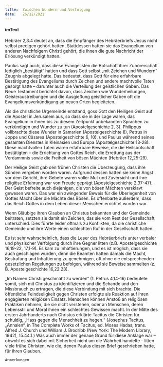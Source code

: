```yaml
---
title:  Zwischen Wundern und Verfolgung
date:   26/12/2021
---
```


#### imText

Hebräer 2,3.4 deutet an, dass die Empfänger des Hebräerbriefs Jesus nicht selbst predigen gehört hatten. Stattdessen hatten sie das Evangelium von anderen Nachfolgern Christi gehört, die ihnen die gute Nachricht der Erlösung verkündigt hatten.

Paulus sagt auch, dass diese Evangelisten die Botschaft ihrer Zuhörerschaft lediglich „bestätigt“ hatten und dass Gott selbst „mit Zeichen und Wundern“ Zeugnis abgelegt hatte. Das bedeutet, dass Gott für eine erfahrbare Bestätigung des Evangeliums durch Zeichen und andere machtvolle Taten gesorgt hatte – darunter auch die Verteilung der geistlichen Gaben. Das Neue Testament berichtet davon, dass Zeichen wie Wunderheilungen, Geisteraustreibungen und die Ausgießung geistlicher Gaben oft die Evangeliumsverkündigung an neuen Orten begleiteten.

Als die christliche Urgemeinde entstand, goss Gott den Heiligen Geist auf die Apostel in Jerusalem aus, so dass sie in der Lage waren, das Evangelium in ihnen bis zu diesem Zeitpunkt unbekannten Sprachen zu verkündigen und Wunder zu tun (Apostelgeschichte 2, 3). Philippus vollbrachte diese Wunder in Samarien (Apostelgeschichte 8), Petrus in Joppe und Cäsarea (Apostelgeschichte 9, 10), und Paulus während seines gesamten Dienstes in Kleinasien und Europa (Apostelgeschichte 13-28). Diese machtvollen Taten waren erfahrbare Beweise, die die Heilsbotschaft bestätigten – die Errichtung von Gottes Reich, die Errettung aus der Verdammnis sowie die Freiheit von bösen Mächten (Hebräer 12,25-29).

Der Heilige Geist gab den frühen Christen die Überzeugung, dass ihre Sünden vergeben worden waren. Aufgrund dessen hatten sie keine Angst vor dem Gericht, ihre Gebete waren voller Mut und Zuversicht und ihre religiöse Erfahrung war von Freude geprägt (Apostelgeschichte 2,37-47). Der Geist befreite auch diejenigen, die von bösen Mächten versklavt gewesen waren. Das war ein zwingender Beweis für die Überlegenheit von Gottes Macht über die Mächte des Bösen. Es offenbarte außerdem, dass das Reich Gottes in dem Leben dieser Menschen errichtet worden war.

Wenn Gläubige ihren Glauben an Christus bekannten und der Gemeinde beitraten, setzten sie damit ein Zeichen, das sie vom Rest der Gesellschaft unterschied. Dies führte leider oftmals zu Konflikten, da die christliche Gemeinde und ihre Werte einen schlechten Ruf in der Gesellschaft hatten.

Es ist sehr wahrscheinlich, dass die Leser des Hebräerbriefs unter verbaler und physischer Verfolgung durch ihre Gegner litten (z.B. Apostelgeschichte 16,19-22, 17,1-9). Es kam zu Inhaftierungen, und es ist möglich, dass sie auch geschlagen wurden, denn die Beamten hatten damals die Macht, Bestrafung und Inhaftierung zu genehmigen, oft ohne die entsprechenden gesetzlichen Regelungen zu befolgen, während sie Beweise sammelten (z. B. Apostelgeschichte 16,22.23).

„Im Namen Christi geschmäht zu werden“ (1. Petrus 4,14-16) bedeutete somit, sich mit Christus zu identifizieren und die Schande und den Missbrauch zu ertragen, die diese Verbindung mit sich brachte. Die öffentliche Feindseligkeit gegen Christen erfolgte als Reaktion auf ihren engagierten religiösen Einsatz. Menschen können Anstoß an religiösen Praktiken nehmen, die sie nicht verstehen, oder an Menschen, deren Lebensstil und Moral ihnen ein schlechtes Gewissen macht. In der Mitte des ersten Jahrhunderts nach Christus erklärte Tacitus die Christen für schuldig, „Hass gegen die Menschheit zu hegen.“ (Josephus Tacitus, „Annalen“, in The Complete Works of Tacitus, ed. Moses Hadas, trans. Alfred J. Church und William J. Brodribb (New York: The Modern Library, 1942), 15.44.1.) Was auch immer der genaue Grund für diese Anklage war – obwohl es sich dabei mit Sicherheit nicht um die Wahrheit handelte – litten viele frühe Christen, wie die, denen Paulus diesen Brief geschrieben hatte, für ihren Glauben.


`Anmerkungen`
